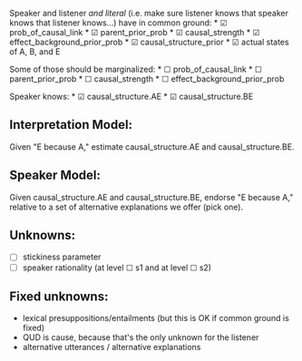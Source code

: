 Speaker and listener *and literal* (i.e. make sure listener knows that speaker knows that listener knows...) have in common ground:
	* ☑ prob_of_causal_link
	* ☑ parent_prior_prob
	* ☑ causal_strength
	* ☑ effect_background_prior_prob
	* ☑ causal_structure_prior
	* ☑ actual states of A, B, and E

Some of those should be marginalized:
	* ☐ prob_of_causal_link
	* ☐ parent_prior_prob
	* ☐ causal_strength
	* ☐ effect_background_prior_prob

Speaker knows:
	* ☑ causal_structure.AE
	* ☑ causal_structure.BE

## Interpretation Model:

Given "E because A," estimate causal_structure.AE and causal_structure.BE.

## Speaker Model:

Given causal_structure.AE and causal_structure.BE, endorse "E because A," relative to a set of alternative explanations we offer (pick one).

## Unknowns:

* ☐ stickiness parameter
* ☐ speaker rationality (at level ☐ s1 and at level ☐ s2)

## Fixed unknowns:

* lexical presuppositions/entailments (but this is OK if common ground is fixed)
* QUD is cause, because that's the only unknown for the listener
* alternative utterances / alternative explanations


